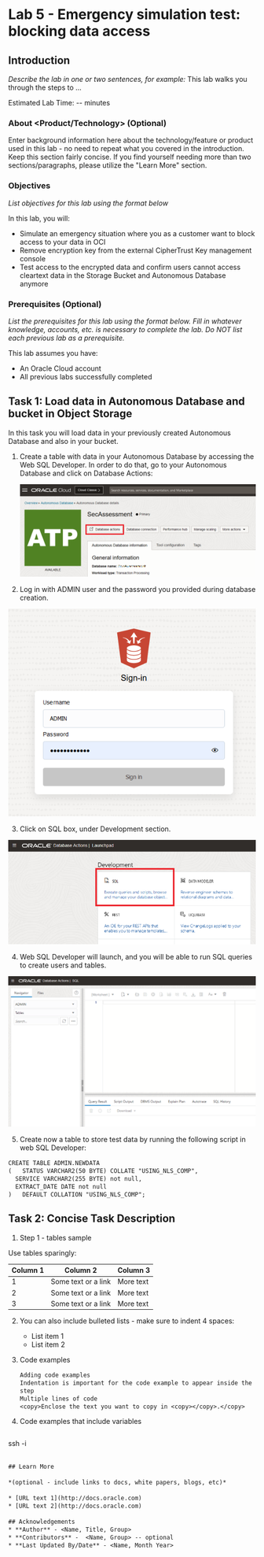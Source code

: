 # Lab 5 - Emergency simulation test: blocking data access

## Introduction

*Describe the lab in one or two sentences, for example:* This lab walks you through the steps to ...

Estimated Lab Time: -- minutes

### About <Product/Technology> (Optional)
Enter background information here about the technology/feature or product used in this lab - no need to repeat what you covered in the introduction. Keep this section fairly concise. If you find yourself needing more than two sections/paragraphs, please utilize the "Learn More" section.

### Objectives

*List objectives for this lab using the format below*

In this lab, you will:
* Simulate an emergency situation where you as a customer want to block access to your data in OCI
* Remove encryption key from the external CipherTrust Key management console
* Test access to the encrypted data and confirm users cannot access cleartext data in the Storage Bucket and Autonomous Database anymore

### Prerequisites (Optional)

*List the prerequisites for this lab using the format below. Fill in whatever knowledge, accounts, etc. is necessary to complete the lab. Do NOT list each previous lab as a prerequisite.*

This lab assumes you have:
* An Oracle Cloud account
* All previous labs successfully completed


## Task 1: Load data in Autonomous Database and bucket in Object Storage

In this task you will load data in your previously created Autonomous Database and also in your bucket.

1. Create a table with data in your Autonomous Database by accessing the Web SQL Developer. In order to do that, go to your Autonomous Database and click on Database Actions:

	![Click Database Actions](images/database-actions.png)

2. Log in with ADMIN user and the password you provided during database creation.

  ![Enter Admin credentials](images/admin-login.png)

3. Click on SQL box, under Development section.

  ![Click SQL](images/sql.png)

4. Web SQL Developer will launch, and you will be able to run SQL queries to create users and tables.

  ![SQL Developer](images/sql-developer.png)

5. Create now a table to store test data by running the following script in web SQL Developer:

  ```
  CREATE TABLE ADMIN.NEWDATA
(   STATUS VARCHAR2(50 BYTE) COLLATE "USING_NLS_COMP",
    SERVICE VARCHAR2(255 BYTE) not null,
    EXTRACT_DATE DATE not null
)   DEFAULT COLLATION "USING_NLS_COMP";
  ```

## Task 2: Concise Task Description

1. Step 1 - tables sample

  Use tables sparingly:

  | Column 1 | Column 2 | Column 3 |
  | --- | --- | --- |
  | 1 | Some text or a link | More text  |
  | 2 |Some text or a link | More text |
  | 3 | Some text or a link | More text |

2. You can also include bulleted lists - make sure to indent 4 spaces:

    - List item 1
    - List item 2

3. Code examples

    ```
    Adding code examples
  	Indentation is important for the code example to appear inside the step
    Multiple lines of code
  	<copy>Enclose the text you want to copy in <copy></copy>.</copy>
    ```

4. Code examples that include variables

	```
  <copy>ssh -i <ssh-key-file></copy>
  ```

## Learn More

*(optional - include links to docs, white papers, blogs, etc)*

* [URL text 1](http://docs.oracle.com)
* [URL text 2](http://docs.oracle.com)

## Acknowledgements
* **Author** - <Name, Title, Group>
* **Contributors** -  <Name, Group> -- optional
* **Last Updated By/Date** - <Name, Month Year>
